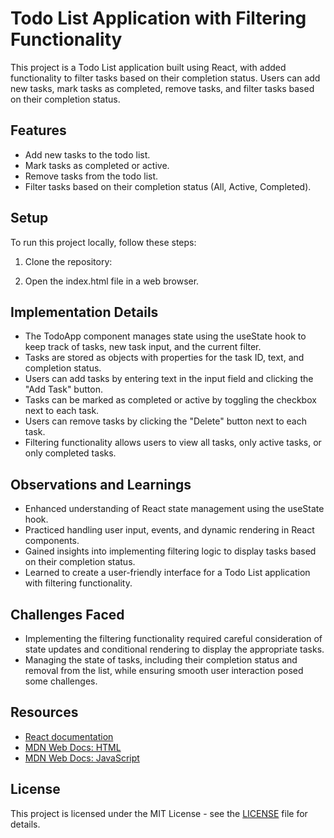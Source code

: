 # Todo List Application with Filtering Functionality

This project is a Todo List application built using React, with added functionality to filter tasks based on their completion status. Users can add new tasks, mark tasks as completed, remove tasks, and filter tasks based on their completion status.

## Features

- Add new tasks to the todo list.
- Mark tasks as completed or active.
- Remove tasks from the todo list.
- Filter tasks based on their completion status (All, Active, Completed).

## Setup

To run this project locally, follow these steps:

1. Clone the repository:


2. Open the index.html file in a web browser.

## Implementation Details

- The TodoApp component manages state using the useState hook to keep track of tasks, new task input, and the current filter.
- Tasks are stored as objects with properties for the task ID, text, and completion status.
- Users can add tasks by entering text in the input field and clicking the "Add Task" button.
- Tasks can be marked as completed or active by toggling the checkbox next to each task.
- Users can remove tasks by clicking the "Delete" button next to each task.
- Filtering functionality allows users to view all tasks, only active tasks, or only completed tasks.

## Observations and Learnings

- Enhanced understanding of React state management using the useState hook.
- Practiced handling user input, events, and dynamic rendering in React components.
- Gained insights into implementing filtering logic to display tasks based on their completion status.
- Learned to create a user-friendly interface for a Todo List application with filtering functionality.

## Challenges Faced

- Implementing the filtering functionality required careful consideration of state updates and conditional rendering to display the appropriate tasks.
- Managing the state of tasks, including their completion status and removal from the list, while ensuring smooth user interaction posed some challenges.

## Resources

- [React documentation](https://reactjs.org/docs/getting-started.html)
- [MDN Web Docs: HTML](https://developer.mozilla.org/en-US/docs/Web/HTML)
- [MDN Web Docs: JavaScript](https://developer.mozilla.org/en-US/docs/Web/JavaScript)

## License

This project is licensed under the MIT License - see the [LICENSE](LICENSE) file for details.

